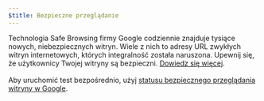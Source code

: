 ```yaml
---
$title: Bezpieczne przeglądanie
---
```


Technologia Safe Browsing firmy Google codziennie znajduje tysiące nowych, niebezpiecznych witryn. Wiele z nich to adresy URL zwykłych witryn internetowych, których integralność została naruszona. Upewnij się, że użytkownicy Twojej witryny są bezpieczni. [Dowiedz się więcej](https://transparencyreport.google.com/safe-browsing/overview?hl=en). <br><br> Aby uruchomić test bezpośrednio, użyj [statusu bezpiecznego przeglądania witryny w Google](https://transparencyreport.google.com/safe-browsing/search).
